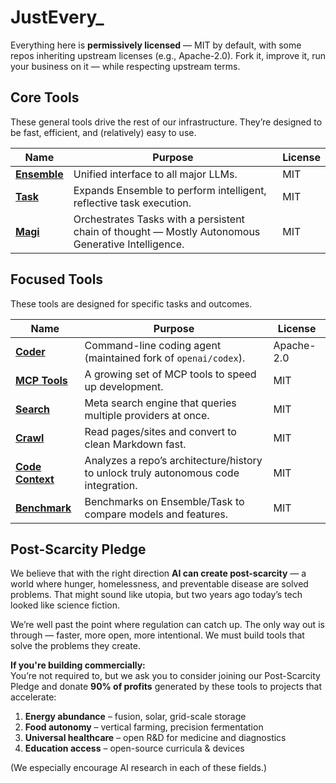 # JustEvery_

Everything here is **permissively licensed** — MIT by default, with some repos inheriting upstream licenses (e.g., Apache-2.0). Fork it, improve it, run your business on it — while respecting upstream terms.

## Core Tools

These general tools drive the rest of our infrastructure. They’re designed to be fast, efficient, and (relatively) easy to use.

| Name | Purpose | License |
|------|---------|---------|
| **[Ensemble](https://github.com/just-every/ensemble)** | Unified interface to all major LLMs. | MIT |
| **[Task](https://github.com/just-every/task)** | Expands Ensemble to perform intelligent, reflective task execution. | MIT |
| **[Magi](https://github.com/just-every/magi)** | Orchestrates Tasks with a persistent chain of thought — Mostly Autonomous Generative Intelligence. | MIT |

## Focused Tools

These tools are designed for specific tasks and outcomes.

| Name | Purpose | License |
|------|---------|---------|
| **[Coder](https://github.com/just-every/coder)** | Command-line coding agent (maintained fork of `openai/codex`). | Apache-2.0 |
| **[MCP Tools](https://github.com/orgs/just-every/repositories?q=mcp)** | A growing set of MCP tools to speed up development. | MIT |
| **[Search](https://github.com/just-every/search)** | Meta search engine that queries multiple providers at once. | MIT |
| **[Crawl](https://github.com/just-every/crawl)** | Read pages/sites and convert to clean Markdown fast. | MIT |
| **[Code Context](https://github.com/just-every/code-context)** | Analyzes a repo’s architecture/history to unlock truly autonomous code integration. | MIT |
| **[Benchmark](https://github.com/just-every/benchmark)** | Benchmarks on Ensemble/Task to compare models and features. | MIT |

## Post-Scarcity Pledge

We believe that with the right direction **AI can create post-scarcity** — a world where hunger, homelessness, and preventable disease are solved problems. That might sound like utopia, but two years ago today’s tech looked like science fiction.

We’re well past the point where regulation can catch up. The only way out is through — faster, more open, more intentional. We must build tools that solve the problems they create.

**If you're building commercially:**  
You’re not required to, but we ask you to consider joining our Post-Scarcity Pledge and donate **90% of profits** generated by these tools to projects that accelerate:

1. **Energy abundance** – fusion, solar, grid-scale storage  
2. **Food autonomy** – vertical farming, precision fermentation  
3. **Universal healthcare** – open R&D for medicine and diagnostics  
4. **Education access** – open-source curricula & devices

(We especially encourage AI research in each of these fields.)
